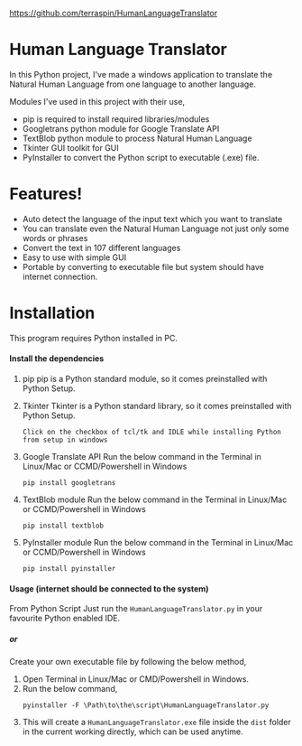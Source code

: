 https://github.com/terraspin/HumanLanguageTranslator

# Human Language Translator

In this Python project, I've made a windows application to translate the Natural Human Language from one language to another language.

Modules I've used in this project with their use,
  - pip is required to install required libraries/modules
  - Googletrans python module for Google Translate API
  - TextBlob python module to process Natural Human Language
  - Tkinter GUI toolkit for GUI
  - PyInstaller to convert the Python script to executable (.exe) file.

# Features!

  - Auto detect the language of the input text which you want to translate
  - You can translate even the Natural Human Language not just only some words or phrases
  - Convert the text in 107 different languages
  - Easy to use with simple GUI
  - Portable by converting to executable file but system should have internet connection.

# Installation

This program requires Python installed in PC.

#### Install the dependencies

1. pip
    pip is a Python standard module, so it comes preinstalled with Python Setup.

2. Tkinter
    Tkinter is a Python standard library, so it comes preinstalled with Python Setup.
    ```
    Click on the checkbox of tcl/tk and IDLE while installing Python from setup in windows
    ```
3. Google Translate API
    Run the below command in the Terminal in Linux/Mac or CCMD/Powershell in Windows
    ```
    pip install googletrans
    ```
4. TextBlob module
    Run the below command in the Terminal in Linux/Mac or CCMD/Powershell in Windows
    ```
    pip install textblob
    ```
5. PyInstaller module
    Run the below command in the Terminal in Linux/Mac or CCMD/Powershell in Windows
    ```
    pip install pyinstaller
    ```

#### Usage (internet should be connected to the system)
From Python Script
Just run the `HumanLanguageTranslator.py` in your favourite Python enabled IDE. 
##### or
Create your own executable file by following the below method,
1. Open Terminal in Linux/Mac or CMD/Powershell in Windows.
2. Run the below command,
    ```
    pyinstaller -F \Path\to\the\script\HumanLanguageTranslator.py
    ```
3. This will create a `HumanLanguageTranslator.exe` file inside the `dist` folder in the current working directly, which can be used anytime.
